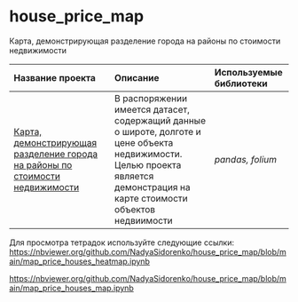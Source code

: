 # house_price_map
 Карта, демонстрирующая разделение города на районы по стоимости недвижимости

 
| Название проекта | Описание | Используемые библиотеки | 
| :---------------------- | :---------------------- | :---------------------- |
| [Карта, демонстрирующая разделение города на районы по стоимости недвижимости](https://github.com/NadyaSidorenko/house_price_map.git) | В распоряжении имеется датасет, содержащий данные о широте, долготе и цене объекта недвижимости. Целью проекта является демонстрация на карте стоимости объектов недвиимости | *pandas, folium* |

Для просмотра тетрадок используйте следующие ссылки:
https://nbviewer.org/github.com/NadyaSidorenko/house_price_map/blob/main/map_price_houses_heatmap.ipynb

https://nbviewer.org/github.com/NadyaSidorenko/house_price_map/blob/main/map_price_houses_map.ipynb
